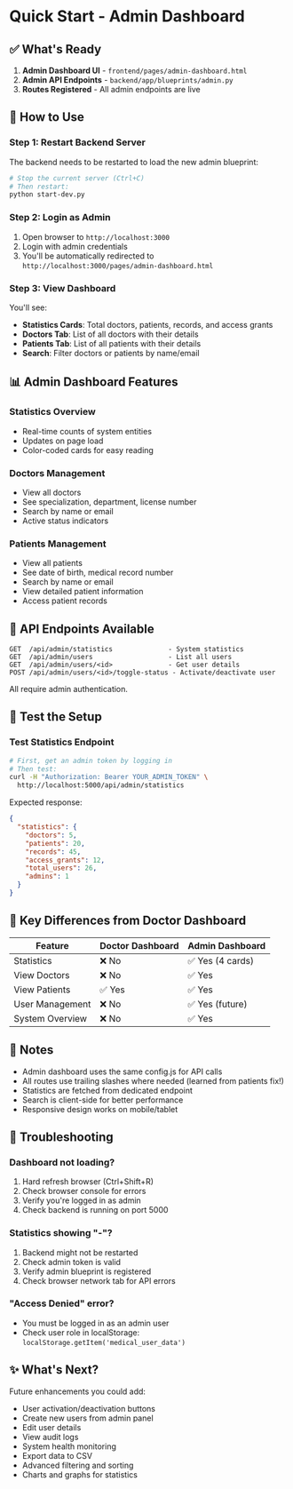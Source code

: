 # Quick Start - Admin Dashboard

## ✅ What's Ready

1. **Admin Dashboard UI** - `frontend/pages/admin-dashboard.html`
2. **Admin API Endpoints** - `backend/app/blueprints/admin.py`
3. **Routes Registered** - All admin endpoints are live

## 🚀 How to Use

### Step 1: Restart Backend Server
The backend needs to be restarted to load the new admin blueprint:

```bash
# Stop the current server (Ctrl+C)
# Then restart:
python start-dev.py
```

### Step 2: Login as Admin
1. Open browser to `http://localhost:3000`
2. Login with admin credentials
3. You'll be automatically redirected to `http://localhost:3000/pages/admin-dashboard.html`

### Step 3: View Dashboard
You'll see:
- **Statistics Cards**: Total doctors, patients, records, and access grants
- **Doctors Tab**: List of all doctors with their details
- **Patients Tab**: List of all patients with their details
- **Search**: Filter doctors or patients by name/email

## 📊 Admin Dashboard Features

### Statistics Overview
- Real-time counts of system entities
- Updates on page load
- Color-coded cards for easy reading

### Doctors Management
- View all doctors
- See specialization, department, license number
- Search by name or email
- Active status indicators

### Patients Management  
- View all patients
- See date of birth, medical record number
- Search by name or email
- View detailed patient information
- Access patient records

## 🔐 API Endpoints Available

```
GET  /api/admin/statistics              - System statistics
GET  /api/admin/users                   - List all users
GET  /api/admin/users/<id>              - Get user details
POST /api/admin/users/<id>/toggle-status - Activate/deactivate user
```

All require admin authentication.

## 🧪 Test the Setup

### Test Statistics Endpoint
```bash
# First, get an admin token by logging in
# Then test:
curl -H "Authorization: Bearer YOUR_ADMIN_TOKEN" \
  http://localhost:5000/api/admin/statistics
```

Expected response:
```json
{
  "statistics": {
    "doctors": 5,
    "patients": 20,
    "records": 45,
    "access_grants": 12,
    "total_users": 26,
    "admins": 1
  }
}
```

## 🎯 Key Differences from Doctor Dashboard

| Feature | Doctor Dashboard | Admin Dashboard |
|---------|-----------------|-----------------|
| Statistics | ❌ No | ✅ Yes (4 cards) |
| View Doctors | ❌ No | ✅ Yes |
| View Patients | ✅ Yes | ✅ Yes |
| User Management | ❌ No | ✅ Yes (future) |
| System Overview | ❌ No | ✅ Yes |

## 📝 Notes

- Admin dashboard uses the same config.js for API calls
- All routes use trailing slashes where needed (learned from patients fix!)
- Statistics are fetched from dedicated endpoint
- Search is client-side for better performance
- Responsive design works on mobile/tablet

## 🐛 Troubleshooting

### Dashboard not loading?
1. Hard refresh browser (Ctrl+Shift+R)
2. Check browser console for errors
3. Verify you're logged in as admin
4. Check backend is running on port 5000

### Statistics showing "-"?
1. Backend might not be restarted
2. Check admin token is valid
3. Verify admin blueprint is registered
4. Check browser network tab for API errors

### "Access Denied" error?
- You must be logged in as an admin user
- Check user role in localStorage: `localStorage.getItem('medical_user_data')`

## ✨ What's Next?

Future enhancements you could add:
- User activation/deactivation buttons
- Create new users from admin panel
- Edit user details
- View audit logs
- System health monitoring
- Export data to CSV
- Advanced filtering and sorting
- Charts and graphs for statistics
